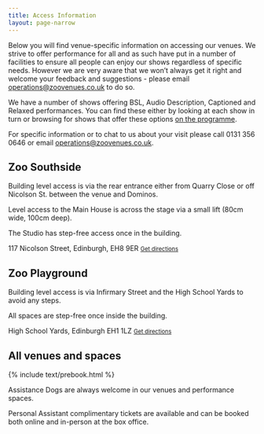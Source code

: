 ```yaml
---
title: Access Information
layout: page-narrow
---
```


Below you will find venue-specific information on accessing our venues. We strive to offer performance for all and as such have put in a number of facilities to ensure all people can enjoy our shows regardless of specific needs. However we are very aware that we won’t always get it right and welcome your feedback and suggestions - please email <operations@zoovenues.co.uk> to do so.

We have a number of shows offering BSL, Audio Description, Captioned and Relaxed performances. You can find these either by looking at each show in turn or browsing for shows that offer these options [on the programme](/programme/).

For specific information or to chat to us about your visit please call 0131 356 0646 or email <operations@zoovenues.co.uk>.

<div class="row">
<div class="col-md mb-4">
  <div class="info-card">
  <div class="card-header">
    <h2>Zoo Southside</h2>
  </div>
  <div class="card-body" markdown="1">

Building level access is via the rear entrance either from Quarry Close or off Nicolson St. between the venue and Dominos.

Level access to the Main House is across the stage via a small lift (80cm wide, 100cm deep).

The Studio has step-free access once in the building.

  </div>
  <div class="card-footer">
  <i class="fa fa-map-marker-alt text-zoo-orange"></i> 117 Nicolson Street, Edinburgh, EH8 9ER <small><a class="text-zoo-orange text-decoration-none ms-2" href="https://www.google.co.uk/maps/dir//117+Nicolson+St,+Newington,+Edinburgh+EH8+9ER/@55.9442795,-3.1863222,17z/data=!4m17!1m7!3m6!1s0x4887c783fcc49059:0x55f9374b008095af!2s117+Nicolson+St,+Newington,+Edinburgh+EH8+9ER!3b1!8m2!3d55.9442795!4d-3.1841335!4m8!1m0!1m5!1m1!1s0x4887c783fcc49059:0x55f9374b008095af!2m2!1d-3.1841335!2d55.9442795!3e2" target="_blank">Get directions</a></small>
  </div>
</div>
</div>
<div class="col-md mb-4">
<div class="info-card">
  <div class="card-header">
    <h2>Zoo Playground</h2>
  </div>
  <div class="card-body" markdown="1">

Building level access is via Infirmary Street and the High School Yards to avoid any steps.

All spaces are step-free once inside the building.


  </div>
  <div class="card-footer">
<i class="fa fa-map-marker-alt text-zoo-orange"></i> High School Yards, Edinburgh EH1 1LZ <small><a class="text-zoo-orange text-decoration-none ms-2" href="https://www.google.co.uk/maps/dir//High+School+Yards,+Edinburgh+EH1+1LZ/@55.9485698,-3.1886372,16z/data=!3m1!4b1!4m9!4m8!1m0!1m5!1m1!1s0x4887c78675e135d1:0xa64eba091bb8e702!2m2!1d-3.1842598!2d55.9485699!3e2" target="_blank">Get directions</a></small>
  </div>
</div>
</div>
  <div class="col-12 mb-4">
  <div class="info-card">
    <div class="card-header">
      <h2>All venues and spaces</h2>
    </div>
    <div class="card-body" markdown="1">

{% include text/prebook.html %}

Assistance Dogs are always welcome in our venues and performance spaces. 

Personal Assistant complimentary tickets are available and can be booked both online and in-person at the box office.

  </div>
  </div>
</div>
</div>